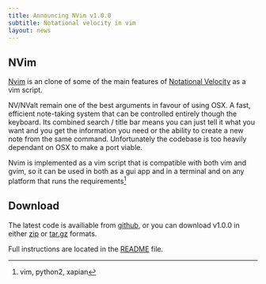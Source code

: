 ```yaml
---
title: Announcing NVim v1.0.0
subtitle: Notational velocity in vim
layout: news
---
```


## NVim

[Nvim][] is an clone of some of the main features of [Notational Velocity][nv] as a vim script.

NV/NValt remain one of the best arguments in favour of using OSX. A fast, efficient note-taking system that can be controlled entirely though the keyboard. 
Its combined search / title bar means you can just tell it what you want and you get the information you need or the ability to create a new note from the same command.
Unfortunately the codebase is too heavily dependant on OSX to make a port viable. 

Nvim is implemented as a vim script that is compatible with both vim and gvim, so it can be used in both as a gui app and in a terminal and on any platform that runs the requirements[^1]

## Download
The latest code is availiable from [github][nvim], or you can download v1.0.0 in either [zip][] or [tar.gz][] formats.

Full instructions are located in the [README][] file.


[nv]: http://notational.net
[nvim]: https://github.com/cwoac/nvim
[zip]: https://github.com/cwoac/nvim/archive/v1.0.0.zip
[tar.gz]: https://github.com/cwoac/nvim/archive/v1.0.0.tar.gz
[README]: https://github.com/cwoac/nvim/blob/master/README.md

[^1]: vim, python2, xapian
